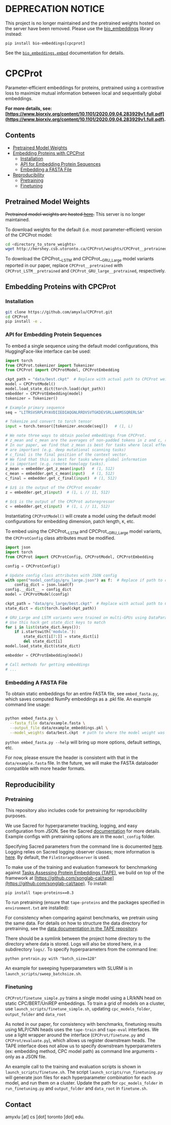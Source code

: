 # DEPRECATION NOTICE
This project is no longer maintained and the pretrained weights hosted on the server have been removed. Please use the [bio_embeddings](https://github.com/sacdallago/bio_embeddings) library instead:

```
pip install bio-embeddings[cpcprot]
```

See the [`bio_embeddings.embed`](https://docs.bioembeddings.com/v0.2.3/api/bio_embeddings.embed.html) documentation for details.

# CPCProt

Parameter-efficient embeddings for proteins, pretrained using a contrastive loss to maximize mutual information between local and sequentially global embeddings.

**For more details, see: [https://www.biorxiv.org/content/10.1101/2020.09.04.283929v1.full.pdf](https://www.biorxiv.org/content/10.1101/2020.09.04.283929v1.full.pdf).**

## Contents
* [Pretrained Model Weights](#pretrained-model-weights)
* [Embedding Proteins with CPCProt](#embedding-proteins-with-cpcprot)
    * [Installation](#installation)
    * [API for Embedding Protein Sequences](#api-for-embedding-protein-sequences)
    * [Embedding a FASTA File](#embedding-a-fasta-file)
* [Reproducibility](#reproducibility)
    * [Pretraining](#pretraining)
    * [Finetuning](#finetuning)
    
## Pretrained Model Weights

~~Pretrained model weights are hosted [here](http://hershey.csb.utoronto.ca/CPCProt/weights/).~~  This server is no longer maintained. 

To download weights for the default (i.e. most parameter-efficient) version of the CPCProt model:

```bash
cd <directory_to_store_weights>
wget http://hershey.csb.utoronto.ca/CPCProt/weights/CPCProt__pretrained/best.ckpt
```
To download the CPCProt_<sub>LSTM</sub> and CPCProt_<sub>GRU_Large</sub> model variants reported in our paper, replace `CPCProt__pretrained` with `CPCProt_LSTM__pretrained` and `CPCProt_GRU_large__pretrained`, respectively.

## Embedding Proteins with CPCProt 
### Installation

```bash
git clone https://github.com/amyxlu/CPCProt.git
cd CPCProt
pip install -e .
```

### API for Embedding Protein Sequences

To embed a single sequence using the default model configurations, this HuggingFace-like interface can be used:


```python
import torch
from CPCProt.tokenizer import Tokenizer
from CPCProt import CPCProtModel, CPCProtEmbedding

ckpt_path = "data/best.ckpt"  # Replace with actual path to CPCProt weights
model = CPCProtModel()
model.load_state_dict(torch.load(ckpt_path))
embedder = CPCProtEmbedding(model)
tokenizer = Tokenizer()

# Example primary sequence
seq = "LITRSVSRPLRYAVDIIEDIAQGNLRRDVSVTGKDEVSRLLAAMSSQRERLSA"

# Tokenize and convert to torch tensor
input = torch.tensor([tokenizer.encode(seq)])   # (1, L)

# We note three ways to obtain pooled embeddings from CPCProt.
# z_mean and c_mean are the averages of non-padded tokens in z and c, respectively.
# In our paper, we find that z_mean is best for tasks where local effects
# are important (e.g. deep mutational scanning tasks)
# c_final is the final position of the context vector.
# We find that this is best for tasks where global information
# is important (e.g. remote homology tasks).
z_mean = embedder.get_z_mean(input)   # (1, 512)
c_mean = embedder.get_c_mean(input)   # (1, 512)
c_final = embedder.get_c_final(input)  # (1, 512)

# $z$ is the output of the CPCProt encoder
z = embedder.get_z(input)  # (1, L // 11, 512)

# $c$ is the output of the CPCProt autoregressor
c = embedder.get_c(input)  # (1, L // 11, 512)
```

Instantiating `CPCProtModel()` will create a model using the default model configurations for embedding dimension, patch length, `K`, etc.

To embed using the CPCProt_<sub>LSTM</sub> and CPCProt_<sub>GRU_Large</sub> model variants, the `CPCProtConfig` class attributes must be modified.

```python
import json
import torch
from CPCProt import CPCProtConfig, CPCProtModel, CPCProtEmbedding 

config = CPCProtConfig()

# Update config class attributes with JSON config
with open("model_configs/gru_large.json") as f:  # Replace if path to config file is different
    config_dict = json.load(f)
config.__dict__ = config_dict 
model = CPCProtModel(config)

ckpt_path = "data/gru_large/best.ckpt"  # Replace with actual path to CPCProt_GRU_Large weights
state_dict = dict(torch.load(ckpt_path))

# GRU_Large and LSTM variants were trained on multi-GPUs using DataParallel
# Use this hack get state_dict keys to match
for i in list(state_dict.keys()):
    if i.startswith('module.'):
        state_dict[i[7:]] = state_dict[i]
        del state_dict[i]
model.load_state_dict(state_dict)

embedder = CPCProtEmbedding(model)

# Call methods for getting embeddings
# ...
```

### Embedding A FASTA File 
To obtain static embeddings for an entire FASTA file, see `embed_fasta.py`, which saves computed NumPy embeddings as a .pkl file. An example command line usage:

```bash

python embed_fasta.py \
  --fasta_file data/example.fasta \
  --output_file data/example_embeddings.pkl \
  --model_weights data/best.ckpt  # path to where the model weight was saved.

```

`python embed_fasta.py --help` will bring up more options, default settings, etc.
  
For now, please ensure the header is consistent with that in the `data/example.fasta` file. In the future, we will make the FASTA dataloader compatible with more header formats.

## Reproducibility
 
### Pretraining

This repository also includes code for pretraining for reproducibility purposes.

We use Sacred for hyperparameter tracking, logging, and easy configuration from JSON. See the Sacred [documentation](https://sacred.readthedocs.io/en/stable/index.html) for more details. Example configs with pretraining options are in the `model_config` folder.

Specifying Sacred parameters from the command line is documented [here](https://sacred.readthedocs.io/en/stable/command_line.html). Logging relies on Sacred logging observer classes; more information is [here](https://sacred.readthedocs.io/en/stable/observers.html). By default, the `FileStorageObserver` is used.

To make use of the training and evaluation framework for benchmarking against [Tasks Assessing Protein Embeddings (TAPE)](https://github.com/songlab-cal/tape), we build on top of the framework at [https://github.com/songlab-cal/tape](https://github.com/songlab-cal/tape). To install:

```
pip install tape-proteins==0.3
```

To run pretraining (ensure that `tape-proteins` and the packages specified in `environment.txt` are installed):

For consistency when comparing against benchmarks, we pretrain using the same data. For details on how to structure the data directory for pretraining, see the [data documentation in the TAPE repository](https://github.com/songlab-cal/tape#data).

There should be a symlink between the project home directory to the directory where data is stored. Logs will also be stored here, in a subdirectory `logs/`.
To specify hyperparameters from the command line:

```
python pretrain.py with "batch_size=128" 
```

An example for sweeping hyperparameters with SLURM is in `launch_scripts/sweep_batchsize.sh`. 

### Finetuning
`CPCProt/finetune_simple.py` trains a single model using a LR/kNN head on static CPC/BERT/UniREP embeddings. To train a grid of models on a cluster, use `launch_scripts/finetune_simple.sh`, updating `cpc_models_folder`, `output_folder` and `data_root`

As noted in our paper, for consistency with benchmarks, finetuning results using MLP/CNN heads uses the `tape-train` and `tape-eval` interfaces. We use a light wrapper around the interface (`CPCProt/finetune.py` and `CPCProt/evaluate.py`), which allows us register downstream heads. The TAPE interface does not allow us to specify downstream hyperparameters (ex: embedding method, CPC model path) as command line arguments - only as a JSON file.

An example call to the training and evaluation scripts is shown in `launch_scripts/finetune.sh`. The script `launch_scripts/run_finetuning.py` will generate json files for each hyperparameter combination for each model, and run them on a cluster. Update the path for `cpc_models_folder` in `run_finetuning.py` and `output_folder` and `data_root` in `finetune.sh`.

## Contact
amyxlu [at] cs [dot] toronto [dot] edu.
